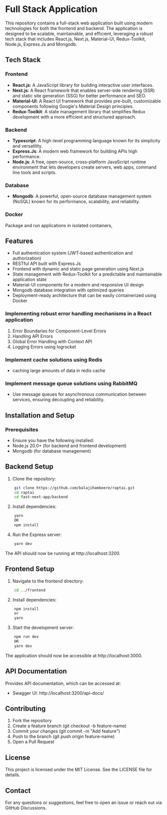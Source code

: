 # Full Stack Application

This repository contains a full-stack web application built using modern technologies for both the frontend and backend. The application is designed to be scalable, maintainable, and efficient, leveraging a robust tech stack that includes React.js, Next.js, Material-UI, Redux-Toolkit, Node.js, Express.Js and Mongodb.

## Tech Stack

### Frontend

- **React.js**: A JavaScript library for building interactive user interfaces.
- **Next.js**: A React framework that enables server-side rendering (SSR) and static site generation (SSG) for better performance and SEO.
- **Material-UI**: A React UI framework that provides pre-built, customizable components following Google's Material Design principles.
- **Redux-Toolkit**: A state management library that simplifies Redux development with a more efficient and structured approach.

### Backend

- **Typescript**: A high-level programming language known for its simplicity and versatility.
- **Express.Js**: A modern web framework for building APIs high performance.
- **Node.js**: A free, open-source, cross-platform JavaScript runtime environment that lets developers create servers, web apps, command line tools and scripts.

### Database

- **Mongodb**: A powerful, open-source database management system (NoSQL) known for its performance, scalability, and reliability.

### Docker
Package and run applications in isolated containers,

## Features

- Full authentication system (JWT-based authentication and authorization)
- RESTful API built with Express.Js
- Frontend with dynamic and static page generation using Next.js
- State management with Redux-Toolkit for a predictable and maintainable application state
- Material-UI components for a modern and responsive UI design
- Mongodb database integration with optimized queries
- Deployment-ready architecture that can be easily containerized using Docker

### Implementing robust error handling mechanisms in a React application
1. Error Boundaries for Component-Level Errors
2. Handling API Errors
3. Global Error Handling with Context API
4. Logging Errors using logrocket

### Implement cache solutions using Redis
- caching large amounts of data in redis cache

### Implement message queue solutions using RabbitMQ
- Use message queues for asynchronous communication between services, ensuring decoupling and reliability.

## Installation and Setup

### Prerequisites

- Ensure you have the following installed:
- Node.js 20.0+ (for backend and frontend development)
- Mongodb (for database management)

## Backend Setup
1. Clone the repository:
```bash
    git clone https://github.com/balajihambeere/raptai.git
    cd raptai
    cd fast-next-app/backend
```
2. Install dependencies:
```bash
    yarn 
    OR
    npm install
```
4. Run the Express server:
```bash
    yarn dev
```
The API should now be running at http://localhost:3200.

## Frontend Setup
1. Navigate to the frontend directory:
```bash
    cd ../frontend
```

2. Install dependencies:
```bash
    npm install
    or
    yarn
```
3. Start the development server:
```bash
    npm run dev
    OR 
    yarn dev
```
The application should now be accessible at http://localhost:3000.

## API Documentation
Provides API documentation, which can be accessed at:

- Swagger UI: http://localhost:3200/api-docs/

## Contributing

1. Fork the repository
2. Create a feature branch (git checkout -b feature-name)
3. Commit your changes (git commit -m "Add feature")
4. Push to the branch (git push origin feature-name)
5. Open a Pull Request

## License

This project is licensed under the MIT License. See the LICENSE file for details.

## Contact

For any questions or suggestions, feel free to open an issue or reach out via GitHub Discussions.